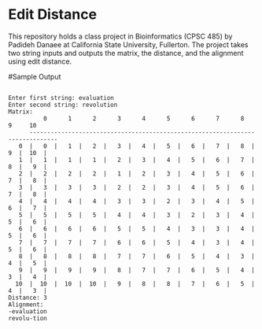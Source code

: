 Edit Distance
=================

This repository holds a class project in Bioinformatics (CPSC 485) by Padideh Danaee at California State University, Fullerton. The project takes two string inputs and outputs the matrix, the distance, and the alignment using edit distance.

#Sample Output

```

Enter first string: evaluation
Enter second string: revolution
Matrix:
          0      1      2      3      4      5      6      7      8      9     10
      ------------------------------------------------------------------------------
   0  |   0  |   1  |   2  |   3  |   4  |   5  |   6  |   7  |   8  |   9  |  10  |
   1  |   1  |   1  |   1  |   2  |   3  |   4  |   5  |   6  |   7  |   8  |   9  |
   2  |   2  |   2  |   2  |   1  |   2  |   3  |   4  |   5  |   6  |   7  |   8  |
   3  |   3  |   3  |   3  |   2  |   2  |   3  |   4  |   5  |   6  |   7  |   8  |
   4  |   4  |   4  |   4  |   3  |   3  |   2  |   3  |   4  |   5  |   6  |   7  |
   5  |   5  |   5  |   5  |   4  |   4  |   3  |   2  |   3  |   4  |   5  |   6  |
   6  |   6  |   6  |   6  |   5  |   5  |   4  |   3  |   3  |   4  |   5  |   6  |
   7  |   7  |   7  |   7  |   6  |   6  |   5  |   4  |   3  |   4  |   5  |   6  |
   8  |   8  |   8  |   8  |   7  |   7  |   6  |   5  |   4  |   3  |   4  |   5  |
   9  |   9  |   9  |   9  |   8  |   7  |   7  |   6  |   5  |   4  |   3  |   4  |
  10  |  10  |  10  |  10  |   9  |   8  |   8  |   7  |   6  |   5  |   4  |   3  |
Distance: 3
Alignment:
-evaluation
revolu-tion
```
